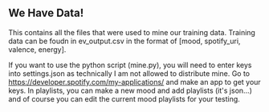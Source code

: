 <h2>We Have Data!</h2>
This contains all the files that were used to mine our training data.
Training data can be foudn in ev_output.csv in the format of [mood, spotify_uri, valence, energy].

If you want to use the python script (mine.py), you will need to enter keys into settings.json as technically I am not allowed to distribute mine.
Go to https://developer.spotify.com/my-applications/ and make an app to get your keys.
In playlists, you can make a new mood and add playlists (it's json...) and of course you can edit the current mood playlists for your testing.